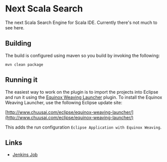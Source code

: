 Next Scala Search
=================

The next Scala Search Engine for Scala IDE. Currently there's not much
to see here.

Building
--------

The build is configured using maven so you build by invoking the following:

    mvn clean package
    
Running it
----------

The easiest way to work on the plugin is to import the projects into Eclipse and run it using 
the [Equinox Weaving Launcher](https://github.com/milessabin/equinox-weaving-launcher) plugin.
To install the Equinox Weaving Launcher, use the following Eclipse update site:

[http://www.chuusai.com/eclipse/equinox-weaving-launcher/](http://www.chuusai.com/eclipse/equinox-weaving-launcher/)

This adds the run configuration `Eclipse Application with Equinox Weaving`.

Links
-----

- [Jenkins Job](https://jenkins.scala-ide.org:8496/jenkins/view/Plugins%20%28Scala%20IDE%29/job/scala-search-nightly-master-2.10/?)
